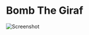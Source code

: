 # Bomb The Giraf

![Screenshot](http://img.itch.io/aW1hZ2UvMTg2MTEvNzExNTQucG5n/original/SRtbWi.png "Bomb The Giraf")
